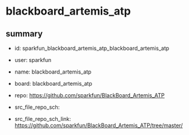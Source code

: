 # blackboard_artemis_atp
 
## summary 
* id: sparkfun_blackboard_artemis_atp_blackboard_artemis_atp
* user: sparkfun
* name: blackboard_artemis_atp
* board: blackboard_artemis_atp
* repo: https://github.com/sparkfun/BlackBoard_Artemis_ATP



* src_file_repo_sch: 
* src_file_repo_sch_link: https://github.com/sparkfun/BlackBoard_Artemis_ATP/tree/master/





